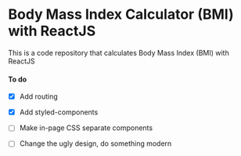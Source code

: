 # Body Mass Index Calculator (BMI) with ReactJS

This is a code repository that calculates Body Mass Index (BMI) with ReactJS

#### To do
- [x] Add routing 
- [x] Add styled-components
- [ ] Make in-page CSS separate components
- [ ] Change the ugly design, do something modern

